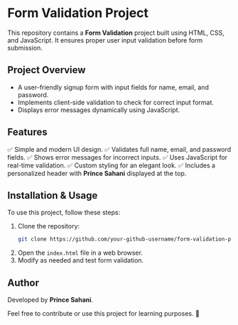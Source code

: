 # Form Validation Project

This repository contains a **Form Validation** project built using HTML, CSS, and JavaScript. It ensures proper user input validation before form submission.

## Project Overview

- A user-friendly signup form with input fields for name, email, and password.
- Implements client-side validation to check for correct input format.
- Displays error messages dynamically using JavaScript.

## Features
✅ Simple and modern UI design.
✅ Validates full name, email, and password fields.
✅ Shows error messages for incorrect inputs.
✅ Uses JavaScript for real-time validation.
✅ Custom styling for an elegant look.
✅ Includes a personalized header with **Prince Sahani** displayed at the top.

## Installation & Usage
To use this project, follow these steps:
1. Clone the repository:
   ```sh
   git clone https://github.com/your-github-username/form-validation-project.git
   ```
2. Open the `index.html` file in a web browser.
3. Modify as needed and test form validation.

## Author
Developed by **Prince Sahani**.

Feel free to contribute or use this project for learning purposes. 🚀

